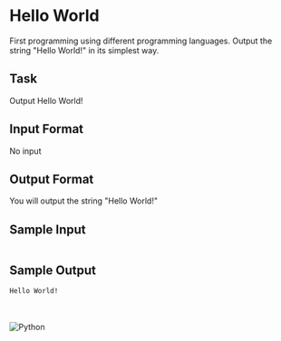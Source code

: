 # Hello World
First programming using different programming languages. Output the string "Hello World!" in its simplest way.

## Task
Output Hello World!

## Input Format
No input

## Output Format
You will output the string "Hello World!"

## Sample Input
```

```

## Sample Output
```
Hello World!
```
\
\
![Python](https://img.shields.io/badge/python-3670A0?style=for-the-badge&logo=python&logoColor=ffdd54)